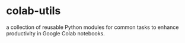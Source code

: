 # colab-utils
a collection of reusable Python modules for common tasks to enhance productivity in Google Colab notebooks.
